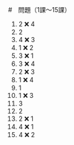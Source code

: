 #　問題（1課〜15課）

1. 2 ❌ 4
2. 2
3. 4 ❌ 3
4. 1 ❌ 2
5. 3 ❌ 1
6. 3 ❌ 4
7. 2 ❌ 3
8. 1 ❌ 4
9. 1 
10. 1 ❌ 3
11. 3 
12. 2 
13. 2 ❌ 1
14. 4 ❌ 1
15. 4 ❌ 2
